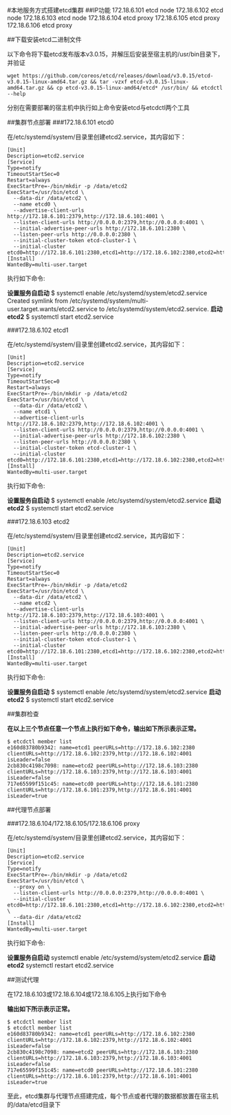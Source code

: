 #本地服务方式搭建etcd集群
##IP功能
172.18.6.101 etcd node 
172.18.6.102 etcd node 
172.18.6.103 etcd node 
172.18.6.104 etcd proxy 
172.18.6.105 etcd proxy 
172.18.6.106 etcd proxy

##下载安装etcd二进制文件

以下命令将下载etcd发布版本v3.0.15，并解压后安装至宿主机的/usr/bin目录下，并验证
```
wget https://github.com/coreos/etcd/releases/download/v3.0.15/etcd-v3.0.15-linux-amd64.tar.gz && tar -vzxf etcd-v3.0.15-linux-amd64.tar.gz && cp etcd-v3.0.15-linux-amd64/etcd* /usr/bin/ && etcdctl --help
```

分别在需要部署的宿主机中执行如上命令安装etcd与etcdctl两个工具

##集群节点部署
###172.18.6.101 etcd0

在/etc/systemd/system/目录里创建etcd2.service，其内容如下：
```
[Unit]
Description=etcd2.service
[Service]
Type=notify
TimeoutStartSec=0
Restart=always
ExecStartPre=-/bin/mkdir -p /data/etcd2
ExecStart=/usr/bin/etcd \
  --data-dir /data/etcd2 \
  --name etcd0 \
  --advertise-client-urls http://172.18.6.101:2379,http://172.18.6.101:4001 \
  --listen-client-urls http://0.0.0.0:2379,http://0.0.0.0:4001 \
  --initial-advertise-peer-urls http://172.18.6.101:2380 \
  --listen-peer-urls http://0.0.0.0:2380 \
  --initial-cluster-token etcd-cluster-1 \
  --initial-cluster etcd0=http://172.18.6.101:2380,etcd1=http://172.18.6.102:2380,etcd2=http://172.18.6.103:2380
[Install]
WantedBy=multi-user.target
```
执行如下命令:

**设置服务自启动**
$ systemctl enable /etc/systemd/system/etcd2.service
Created symlink from /etc/systemd/system/multi-user.target.wants/etcd2.service to /etc/systemd/system/etcd2.service.
**启动etcd2**
$ systemctl start etcd2.service

###172.18.6.102 etcd1

在/etc/systemd/system/目录里创建etcd2.service，其内容如下：
```
[Unit]
Description=etcd2.service
[Service]
Type=notify
TimeoutStartSec=0
Restart=always
ExecStartPre=-/bin/mkdir -p /data/etcd2
ExecStart=/usr/bin/etcd \
  --data-dir /data/etcd2 \
  --name etcd1 \
  --advertise-client-urls http://172.18.6.102:2379,http://172.18.6.102:4001 \
  --listen-client-urls http://0.0.0.0:2379,http://0.0.0.0:4001 \
  --initial-advertise-peer-urls http://172.18.6.102:2380 \
  --listen-peer-urls http://0.0.0.0:2380 \
  --initial-cluster-token etcd-cluster-1 \
  --initial-cluster etcd0=http://172.18.6.101:2380,etcd1=http://172.18.6.102:2380,etcd2=http://172.18.6.103:2380
[Install]
WantedBy=multi-user.target
```
执行如下命令:

**设置服务自启动**
$ systemctl enable /etc/systemd/system/etcd2.service
**启动etcd2**
$ systemctl start etcd2.service

###172.18.6.103 etcd2

在/etc/systemd/system/目录里创建etcd2.service，其内容如下：
```
[Unit]
Description=etcd2.service
[Service]
Type=notify
TimeoutStartSec=0
Restart=always
ExecStartPre=-/bin/mkdir -p /data/etcd2
ExecStart=/usr/bin/etcd \
  --data-dir /data/etcd2 \
  --name etcd2 \
  --advertise-client-urls http://172.18.6.103:2379,http://172.18.6.103:4001 \
  --listen-client-urls http://0.0.0.0:2379,http://0.0.0.0:4001 \
  --initial-advertise-peer-urls http://172.18.6.103:2380 \
  --listen-peer-urls http://0.0.0.0:2380 \
  --initial-cluster-token etcd-cluster-1 \
  --initial-cluster etcd0=http://172.18.6.101:2380,etcd1=http://172.18.6.102:2380,etcd2=http://172.18.6.103:2380
[Install]
WantedBy=multi-user.target
```
执行如下命令:

**设置服务自启动**
$ systemctl enable /etc/systemd/system/etcd2.service
**启动etcd2**
$ systemctl start etcd2.service

##集群检查

**在以上三个节点任意一个节点上执行如下命令，输出如下所示表示正常。**
```
$ etcdctl member list
e160d83780b9342: name=etcd1 peerURLs=http://172.18.6.102:2380 clientURLs=http://172.18.6.102:2379,http://172.18.6.102:4001 isLeader=false
2cb830c4198c7098: name=etcd2 peerURLs=http://172.18.6.103:2380 clientURLs=http://172.18.6.103:2379,http://172.18.6.103:4001 isLeader=false
717e65599f151c45: name=etcd0 peerURLs=http://172.18.6.101:2380 clientURLs=http://172.18.6.101:2379,http://172.18.6.101:4001 isLeader=true
```
##代理节点部署

###172.18.6.104/172.18.6.105/172.18.6.106 proxy

在/etc/systemd/system/目录里创建etcd2.service，其内容如下：
```
[Unit]
Description=etcd2.service
[Service]
Type=notify
ExecStartPre=-/bin/mkdir -p /data/etcd2
ExecStart=/usr/bin/etcd \
  --proxy on \
  --listen-client-urls http://0.0.0.0:2379,http://0.0.0.0:4001 \
  --initial-cluster etcd0=http://172.18.6.101:2380,etcd1=http://172.18.6.102:2380,etcd2=http://172.18.6.103:2380 \
  --data-dir /data/etcd2
[Install]
WantedBy=multi-user.target
```
执行如下命令:

**设置服务自启动**
systemctl enable /etc/systemd/system/etcd2.service
**启动etcd2**
systemctl restart etcd2.service

##测试代理

在172.18.6.103或172.18.6.104或172.18.6.105上执行如下命令

**输出如下所示表示正常。**
```
$ etcdctl member list
$ etcdctl member list
e160d83780b9342: name=etcd1 peerURLs=http://172.18.6.102:2380 clientURLs=http://172.18.6.102:2379,http://172.18.6.102:4001 isLeader=false
2cb830c4198c7098: name=etcd2 peerURLs=http://172.18.6.103:2380 clientURLs=http://172.18.6.103:2379,http://172.18.6.103:4001 isLeader=false
717e65599f151c45: name=etcd0 peerURLs=http://172.18.6.101:2380 clientURLs=http://172.18.6.101:2379,http://172.18.6.101:4001 isLeader=true
```
至此，etcd集群与代理节点搭建完成，每个节点或者代理的数据都放置在宿主机的/data/etcd目录下